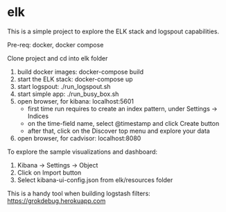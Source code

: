 # elk

This is a simple project to explore the ELK stack and logspout capabilities.

Pre-req: docker, docker compose

Clone project and cd into elk folder

1. build docker images: docker-compose build 
2. start the ELK stack: docker-compose up
3. start logspout: ./run_logspout.sh
4. start simple app: ./run_busy_box.sh
5. open browser, for kibana: localhost:5601
    - first time run requires to create an index pattern, under Settings -> Indices
    - on the time-field name, select @timestamp and click Create button
    - after that, click on the Discover top menu and explore your data
6. open browser, for cadvisor: localhost:8080

To explore the sample visualizations and dashboard:
1. Kibana -> Settings -> Object
2. Click on Import button
3. Select kibana-ui-config.json from elk/resources folder

This is a handy tool when building logstash filters: https://grokdebug.herokuapp.com
